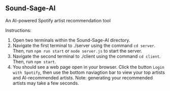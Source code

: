 ## Sound-Sage-AI
An AI-powered Spotify artist recommendation tool

Instructions:
1. Open two terminals within the Sound-Sage-AI directory.
2. Navigate the first terminal to ./server using the command ```cd server```. Then, run ```npm run start``` or ```node server.js``` to start the server. 
3. Navigate the second terminal to ./client using the command ```cd client```. Then, run ```npm start```.
4. You should see a web page open in your browser. Click the button ```Login with Spotify```, then use the bottom naviagtion bar to view your top artists and AI-recommended artists.
   Note: generating your recommended artists may take a few seconds.
